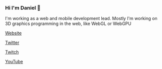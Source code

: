 ### Hi I'm Daniel 👋

I'm working as a web and mobile development lead. Mostly I'm working on 3D graphics programming in the web, like WebGL or WebGPU

<a href="https://hsimpson.github.io">Website</a>

<a href="https://twitter.com/daniel_toplak">Twitter</a>

<a href="https://www.twitch.tv/donnerknalli">Twitch</a>

<a href="https://www.youtube.com/channel/UCG_DSyi9GdeEVyzUUfVOxSQ">YouTube</a>

                                                                                                                           
<!--
**hsimpson/hsimpson** is a ✨ _special_ ✨ repository because its `README.md` (this file) appears on your GitHub profile.

Here are some ideas to get you started:

- 🔭 I’m currently working on ...
- 🌱 I’m currently learning ...
- 👯 I’m looking to collaborate on ...
- 🤔 I’m looking for help with ...
- 💬 Ask me about ...
- 📫 How to reach me: ...
- 😄 Pronouns: ...
- ⚡ Fun fact: ...
-->
